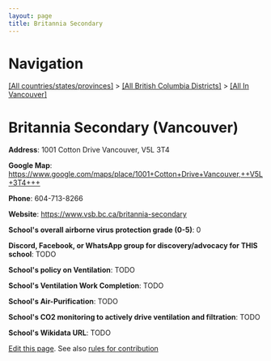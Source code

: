 ```yaml
---
layout: page
title: Britannia Secondary
---
```

# Navigation

[[All countries/states/provinces]](../../..) > [[All British Columbia Districts]](../..) > [[All In Vancouver]](..)

# Britannia Secondary (Vancouver)

**Address**: 1001 Cotton Drive Vancouver,  V5L 3T4

**Google Map**: <https://www.google.com/maps/place/1001+Cotton+Drive+Vancouver,++V5L+3T4+++>

**Phone**: 604-713-8266

**Website**: <https://www.vsb.bc.ca/britannia-secondary>

**School's overall airborne virus protection grade (0-5)**: 0

**Discord, Facebook, or WhatsApp group for discovery/advocacy for THIS school**: TODO

**School's policy on Ventilation**: TODO

**School's Ventilation Work Completion**: TODO

**School's Air-Purification**: TODO

**School's CO2 monitoring to actively drive ventilation and filtration**: TODO

**School's Wikidata URL**: TODO


[Edit this page](https://github.com/ventilate-schools/BC/edit/main/././Vancouver/Britannia_Secondary.md). See also [rules for contribution](../../../contribution-rules/)